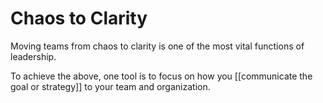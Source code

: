 # Chaos to Clarity 
Moving teams from chaos to clarity is one of the most vital functions of leadership.

To achieve the above, one tool is to focus on how you [[communicate the goal or strategy]] to your team and organization.